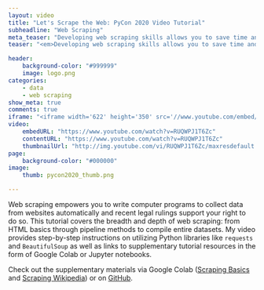 ```yaml
---
layout: video
title: "Let's Scrape the Web: PyCon 2020 Video Tutorial"
subheadline: "Web Scraping"
meta_teaser: "Developing web scraping skills allows you to save time and to broaden your access to data.  This tutorial covers web scraping with Python from the basics of HTML to the full scraping pipeline."
teaser: "<em>Developing web scraping skills allows you to save time and to broaden your access to data.  This tutorial covers web scraping with Python from the basics of HTML to the full scraping pipeline.</em>"

header:
    background-color: "#999999"
    image: logo.png
categories:
    - data
    - web scraping
show_meta: true
comments: true
iframe: "<iframe width='622' height='350' src='//www.youtube.com/embed/RUQWPJ1T6Zc' frameborder='0' allowfullscreen></iframe>"
video:
    embedURL: "https://www.youtube.com/watch?v=RUQWPJ1T6Zc"
    contentURL: "https://www.youtube.com/watch?v=RUQWPJ1T6Zc"
    thumbnailUrl: "http://img.youtube.com/vi/RUQWPJ1T6Zc/maxresdefault.jpg"
page:
    background-color: "#000000"
image:
    thumb: pycon2020_thumb.png

---
```

<!--more-->


Web scraping empowers you to write computer programs to collect data from websites automatically and recent legal rulings support your right to do so.  This tutorial covers the breadth and depth of web scraping: from HTML basics through pipeline methods to compile entire datasets.  My video provides step-by-step instructions on utilizing Python libraries like `requests` and `BeautifulSoup` as well as links to supplementary tutorial resources in the form of Google Colab or Jupyter notebooks.

Check out the supplementary materials via Google Colab ([Scraping Basics][1] and [Scraping Wikipedia][2]) or on [GitHub][3].


[1]: https://bit.ly/pycon2020_scrapingbasics
[2]: https://bit.ly/pycon2020_scrapingwiki
[3]: https://github.com/kimfetti/Conferences/tree/master/PyCon_2020

